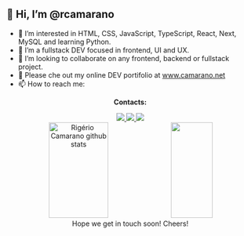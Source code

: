 ## 👋 Hi, I’m @rcamarano
 
- 👀 I’m interested in HTML, CSS, JavaScript, TypeScript, React, Next, MySQL and learning Python. 
- 🌱 I’m a fullstack DEV focused in frontend, UI and UX.
- 💞️ I’m looking to collaborate on any frontend, backend or fullstack project.
- 👀 Please che out my online DEV portifolio at www.camarano.net
- 📫 How to reach me:
<section align="center" >

<span>**Contacts:**</span>

  <a href="mailto:rogeriocamarano@gmail.com" >
  <img src="https://img.shields.io/badge/Gmail-D14836?style=for-the-badge&logo=gmail&logoColor=white" />
  </a>
  <a href="https://api.whatsapp.com/send?phone=5511981873686&text=Oi%2C+gostaria+de+agendar+uma+sess%C3%A3o+de+Bioconex%C3%A3o'">
  <img src="https://img.shields.io/badge/WhatsApp-25D366?style=for-the-badge&logo=whatsapp&logoColor=white" />
  </a>
  <a href="https://www.linkedin.com/in/rogerio-camarano-dev/">
  <img src="https://img.shields.io/badge/linkedin-%230077B5.svg?style=for-the-badge&logo=linkedin&logoColor=white" />
  </a>

</section>

<div align="center"
 [![Camarano's GitHub stats](https://github-readme-stats.vercel.app/api?username=rcamarano)](https://github.com/rcamarano/github-readme-stats)
</div>
<div align="center">  
  <img width="49%" height="195px" src="https://github-readme-stats.vercel.app/api?username=rcamarano&show_icons=true&count_private=true&hide_border=true&title_color=B026FF&icon_color=B026FF&text_color=c9d1d9&bg_color=0d1117" alt="Rigério Camarano github stats" /> 
  <img width="41%" height="195px" src="https://github-readme-stats.vercel.app/api/top-langs/?username=rcamarano&layout=compact&hide_border=true&title_color=B026FF&text_color=B026FF&bg_color=0d1117" />
</div>
  Hope we get in touch soon!
  Cheers!

<!---
rcamarano/rcamarano is a ✨ special ✨ repository because its `README.md` (this file) appears on your GitHub profile.
You can click the Preview link to take a look at your changes.
--->

